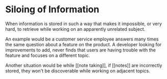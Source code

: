 # Siloing of Information
When information is stored in such a way that makes it impossible, or very hard, to retrieve while working on an apparently unrelated subject. 

An example would be a customer service employee answers many times the same question about a feature on the product. A developer looking for improvements to add, never finds that users are having trouble with the feature and focuses on a different topic. 

Another situation would be while [[note taking]], if [[notes]] are incorrectly stored, they won't be discoverable while working on adjacent topics. 